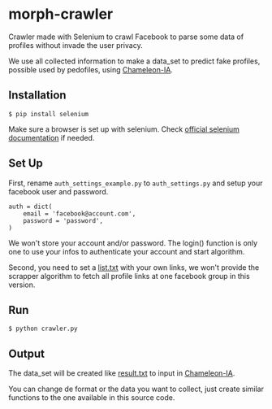 # morph-crawler

Crawler made with Selenium to crawl Facebook to parse some data of profiles without invade the user privacy.

We use all collected information to make a data_set to predict fake profiles, possible used by pedofiles, using [Chameleon-IA](https://github.com/ChameleonProject/chameleon-AI).

## Installation ##

`$ pip install selenium`

Make sure a browser is set up with selenium. Check [official selenium documentation](http://selenium-python.readthedocs.io/index.html) if needed.

## Set Up ##

First, rename `auth_settings_example.py`  to `auth_settings.py` and setup your facebook user and password.

```
auth = dict(
    email = 'facebook@account.com',
    password = 'password',
)

```

We won't store your account and/or password. The login() function is only one to use your infos to authenticate your account and start algorithm.

Second, you need to set a [list.txt](https://github.com/ChameleonProject/morph-crawler/blob/master/crawler.py#L84) with your own links, we won't provide the scrapper algorithm to fetch all profile links at one facebook group in this version.

## Run ##

`$ python crawler.py`

## Output ##

The data_set will be created like [result.txt](https://github.com/ChameleonProject/morph-crawler/blob/master/results.csv) to input in [Chameleon-IA](https://github.com/ChameleonProject/chameleon-AI).

You can change de format or the data you want to collect, just create similar functions to the one available in this source code.
